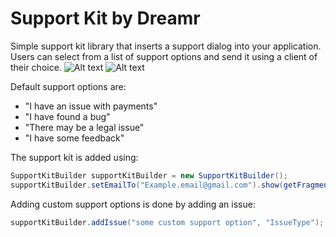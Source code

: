 Support Kit by Dreamr
=====================

Simple support kit library that inserts a support dialog into your application. Users can select from a list of support options and send it using a client of their choice.
![Alt text](https://github.com/dreamr-uk/SupportKit-Android/blob/staging/gitsite/support1.png)
![Alt text](https://github.com/dreamr-uk/SupportKit-Android/blob/staging/gitsite/support2.png)

Default support options are:
* "I have an issue with payments"
* "I have found a bug"
* "There may be a legal issue"
* "I have some feedback"

The support kit is added using:

```java
SupportKitBuilder supportKitBuilder = new SupportKitBuilder();
supportKitBuilder.setEmailTo("Example.email@gmail.com").show(getFragmentManager());
```

Adding custom support options is done by adding an issue:
```java
supportKitBuilder.addIssue("some custom support option", "IssueType");
```
